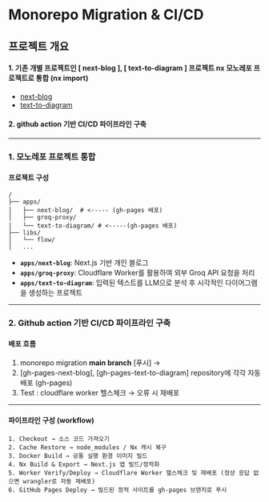 # Monorepo Migration & CI/CD

## 프로젝트 개요

#### 1. 기존 개별 프로젝트인 [ next-blog ], [ text-to-diagram ] 프로젝트 nx 모노레포 프로젝트로 통합 (nx import)

- [next-blog](https://chiacn.github.io/gh-pages-next-blog/)
- [text-to-diagram](https://chiacn.github.io/gh-pages-text-diagram/)

#### 2. github action 기반 CI/CD 파이프라인 구축

---

### 1. 모노레포 프로젝트 통합

#### 프로젝트 구성

```
/
├── apps/
│   ├── next-blog/  # <----- (gh-pages 배포)
│   ├── groq-proxy/
│   └── text-to-diagram/ # <-----(gh-pages 배포)
├── libs/
│   └── flow/
│   ...
```

- **`apps/next-blog`**: Next.js 기반 개인 블로그
- **`apps/groq-proxy`**: Cloudflare Worker를 활용하여 외부 Groq API 요청을 처리
- **`apps/text-to-diagram`**: 입력된 텍스트를 LLM으로 분석 후 시각적인 다이어그램을 생성하는 프로젝트

---

### 2. Github action 기반 CI/CD 파이프라인 구축

#### 배포 흐름

1. monorepo migration **main branch** [푸시] →
2. [gh-pages-next-blog], [gh-pages-text-to-diagram] repository에 각각 자동 배포 (gh-pages)
3. Test : cloudflare worker 헬스체크 → 오류 시 재배포

---

#### 파이프라인 구성 (workflow)

```
1. Checkout → 소스 코드 가져오기
2. Cache Restore → node_modules / Nx 캐시 복구
3. Docker Build → 공통 실행 환경 이미지 빌드
4. Nx Build & Export → Next.js 앱 빌드/정적화
5. Worker Verify/Deploy → Cloudflare Worker 헬스체크 및 재배포 (정상 응답 없으면 wrangler로 자동 재배포)
6. GitHub Pages Deploy → 빌드된 정적 사이트를 gh-pages 브랜치로 푸시

```
